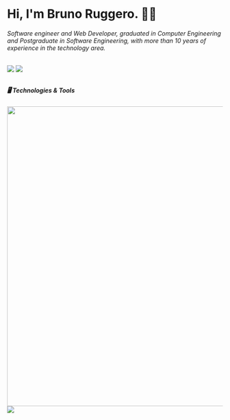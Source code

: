 <h1> Hi, I'm Bruno Ruggero. 👋🏻</h1>
<h6> Software engineer and Web Developer, graduated in Computer Engineering and Postgraduate in Software Engineering, with more than 10 years of experience in the technology area.</h6>

<!-- <div style="text-align: center;">
    <a hef="https://github.com/brunoruggero"></a>
    <img height="180em" src="https://github-readme-stats.vercel.app/api?username=brunoruggero&show_icons=true&theme=tokyonight&include_all_commits=true&count_private=true"/>
    <img height="180em" src="https://github-readme-stats.vercel.app/api/top-langs/?username=brunoruggero&layout=compact&langs_count=16&theme=tokyonight"/>
</div>
<br> -->

<div> 
  <a href = "mailto:bruno.ruggero@gmail.com"><img src="https://img.shields.io/badge/-Gmail-%23333?style=for-the-badge&logo=gmail&logoColor=white" target="_blank"></a>
  <a href="https://www.linkedin.com/in/bruno-ruggero-04867921" target="_blank"><img src="https://img.shields.io/badge/-LinkedIn-%230077B5?style=for-the-badge&logo=linkedin&logoColor=white" target="_blank"></a>   
</div>

##

##### **🖥️** Technologies & Tools

<div style="display: inline_block">
<img width="700px" src="https://skillicons.dev/icons?i=html,css,php,js,jquery,bootstrap,mysql,java,docker,git,github,gitlab,linux,wordpress" />
<img src="https://img.icons8.com/color/48/null/moodle.png" />
</div>

##
<!--
![Snake animation](https://github.com/brunoruggero/brunoruggero/blob/output/github-contribution-grid-snake.svg)
-->
